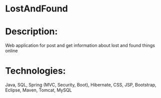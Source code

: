 # LostAndFound
# Description: 
Web application for post and get information about lost and found things online
# Technologies: 
Java, SQL, Spring (MVC, Security, Boot), Hibernate, CSS, JSP, Bootstrap, Eclipse, Maven, Tomcat, MySQL
